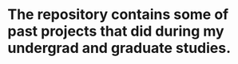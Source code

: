 # The repository contains some of past projects that did during my undergrad and graduate studies.

